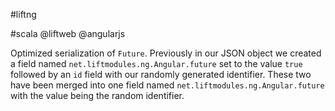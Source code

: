 #liftng

#scala @liftweb @angularjs

Optimized serialization of `Future`.
Previously in our JSON object we created a field named `net.liftmodules.ng.Angular.future` set to the value `true` followed by an `id` field with our randomly generated identifier.
These two have been merged into one field named `net.liftmodules.ng.Angular.future` with the value being the random identifier.
